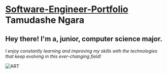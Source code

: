 # [Software-Engineer-Portfolio](https://tamudashe.github.io/) Tamudashe Ngara

## **Hey there! I'm a, junior, computer science major.**

_I enjoy constantly learning and improving my skills with the technologies that keep evolving in this ever-changing field!_

![ART](https://images.pexels.com/photos/572056/pexels-photo-572056.jpeg?auto=compress&cs=tinysrgb&dpr=2&h=750&w=1260)
